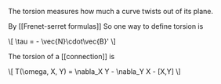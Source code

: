 The torsion measures how much a curve twists out of its plane.

By [[Frenet-serret formulas]] So one way to define torsion is

\\[
\tau = - \vec{N}\cdot\vec{B}'
\\]


The torsion of a [[connection]] is

\\[
T(\omega, X, Y) = \nabla_X Y - \nabla_Y X - [X,Y]
\\]